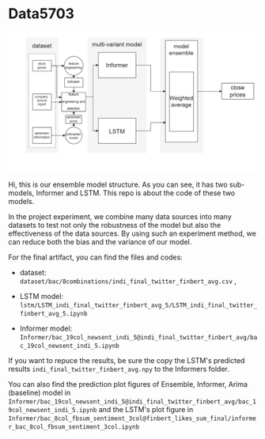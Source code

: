 # Data5703

![allstr](./images/allstr.png)

Hi, this is our ensemble model structure. As you can see, it has two sub-models, Informer and LSTM. This repo is about the code of these two models.

In the project experiment, we combine many data sources into many datasets to test not only the robustness of the model but also the effectiveness of the data sources. By using such an experiment method, we can reduce both the bias and the variance of our model.

For the final artifact, you can find the files and codes:

* dataset: `dataset/bac/8combinations/indi_final_twitter_finbert_avg.csv` , 

* LSTM model:  `lstm/LSTM_indi_final_twitter_finbert_avg_5/LSTM_indi_final_twitter_finbert_avg_5.ipynb`
* Informer model: `Informer/bac_19col_newsent_indi_5@indi_final_twitter_finbert_avg/bac_19col_newsent_indi_5.ipynb`

If you want to repuce the results, be sure the copy the LSTM's predicted results  `indi_final_twitter_finbert_avg.npy` to the Informers folder.

You can also find the prediction plot figures of Ensemble, Informer, Arima (baseline) model in `Informer/bac_19col_newsent_indi_5@indi_final_twitter_finbert_avg/bac_19col_newsent_indi_5.ipynb` and the LSTM's plot figure in `Informer/bac_8col_fbsum_sentiment_3col@finbert_likes_sum_final/informer_bac_8col_fbsum_sentiment_3col.ipynb`